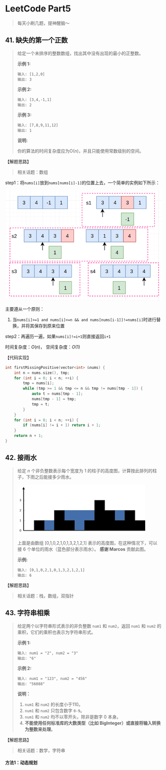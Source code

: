 # LeetCode Part5

> 每天小刷几题，提神醒脑～

## 41. 缺失的第一个正数

> 给定一个未排序的整数数组，找出其中没有出现的最小的正整数。
>
> **示例 1:**
>
> ```
> 输入: [1,2,0]
> 输出: 3
> ```
>
> **示例 2:**
>
> ```
> 输入: [3,4,-1,1]
> 输出: 2
> ```
>
> **示例 3:**
>
> ```
> 输入: [7,8,9,11,12]
> 输出: 1
> ```
>
> **说明:**
>
> 你的算法的时间复杂度应为O(*n*)，并且只能使用常数级别的空间。

【解题思路】

> 相关话题：数组

step1：将`nums[i]`放到`nums[nums[i]-1]`的位置上去，一个简单的实例如下所示：

![](png/e1.png)

主要遵从一个原则：

1. 当`nums[i]>=1 and nums[i]<=n && and nums[nums[i-1]]!=nums[i]`时进行替换，并将其保存到原来位置

step2：再遍历一遍，如果`nums[i]!=i+1`则直接返回`i+1`

时间复杂度：$O(n)$，  空间复杂度：$O(1)$

【代码实现】

```cpp
int firstMissingPositive(vector<int> &nums) {
    int n = nums.size(), tmp;
    for (int i = 0; i < n; ++i) {
        tmp = nums[i];
        while (tmp >= 1 && tmp <= n && tmp != nums[tmp - 1]) {
            auto t = nums[tmp - 1];
            nums[tmp - 1] = tmp;
            tmp = t;
        }
    }
    for (int i = 0; i < n; ++i) {
        if (nums[i] != i + 1) return i + 1;
    }
    return n + 1;
}
```

## 42. 接雨水

> 给定 *n* 个非负整数表示每个宽度为 1 的柱子的高度图，计算按此排列的柱子，下雨之后能接多少雨水。
>
> ![img](png/e2.png)
>
> 上面是由数组 [0,1,0,2,1,0,1,3,2,1,2,1] 表示的高度图，在这种情况下，可以接 6 个单位的雨水（蓝色部分表示雨水）。 **感谢 Marcos** 贡献此图。
>
> **示例:**
>
> ```
> 输入: [0,1,0,2,1,0,1,3,2,1,2,1]
> 输出: 6
> ```

【解题思路】

> 相关话题：栈，数组，双指针





## 43. 字符串相乘

> 给定两个以字符串形式表示的非负整数 `num1` 和 `num2`，返回 `num1` 和 `num2` 的乘积，它们的乘积也表示为字符串形式。
>
> **示例 1:**
>
> ```
> 输入: num1 = "2", num2 = "3"
> 输出: "6"
> ```
>
> **示例 2:**
>
> ```
> 输入: num1 = "123", num2 = "456"
> 输出: "56088"
> ```
>
> **说明：**
>
> 1. `num1` 和 `num2` 的长度小于110。
> 2. `num1` 和 `num2` 只包含数字 `0-9`。
> 3. `num1` 和 `num2` 均不以零开头，除非是数字 0 本身。
> 4. **不能使用任何标准库的大数类型（比如 BigInteger）**或**直接将输入转换为整数来处理**。

【解题思路】

> 相关话题：数学，字符串

#### 方法1：动态规划

